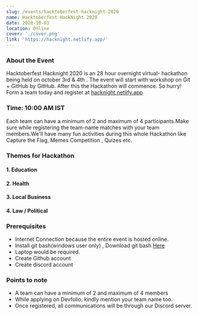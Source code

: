 ```yaml
---
slug: /events/hacktoberfest-hacknight-2020
name: Hacktoberfest HackNight 2020
date: 2020-10-03
location: Online
cover: './cover.png'
link: 'https://hacknight.netlify.app/'
---
```


### About the Event 
Hacktoberfest Hacknight 2020 is an 28 hour overnight  virtual- hackathon being held on october 3rd & 4th . The event will start with workshop on Git + GitHub by GitHub. After this the Hackathon will commence.
So hurry! Form a team today and register at [hacknight.netlify.app](https://hacknight.netlify.app/)               

### Time: 10:00 AM IST
Each team can have a minimum of 2 and maximum of 4 participants.Make sure while registering the team-name matches with your team members.We'll have many fun activities during this whole Hackathon like Capture the Flag, Memes Competition , Quizes etc.

### Themes for Hackathon
####    1. Education
####    2. Health
####    3. Local Business
####    4. Law / Political

### Prerequisites
- Internet Connection because the entire event is hosted online.
- Install git bash(windows user only) , Download git bash [Here](https://git-scm.com/downloads )
- Laptop would be required.
- Create Github account
- Create discord account

### Points to note
- A team can have a minimum of 2 and maximum of 4 members
- While applying on Devfolio, kindly mention your team name too.
- Once registered, all communications will be through our Discord server.




















